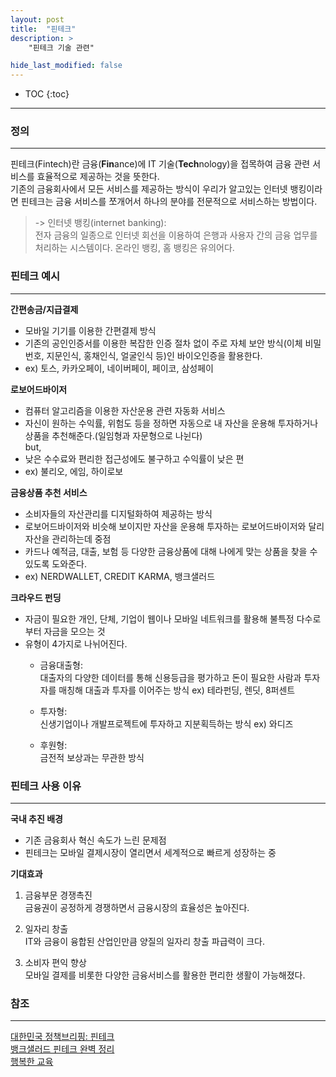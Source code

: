 ```yaml
---
layout: post
title:  "핀테크"
description: >
    "핀테크 기술 관련"

hide_last_modified: false
---
```

* TOC
{:toc}
***
### 정의
***
핀테크(Fintech)란 금융(**Fin**ance)에 IT 기술(**Tech**nology)을 접목하여 금융 관련 서비스를 효율적으로 제공하는 것을 뜻한다.   
기존의 금융회사에서 모든 서비스를 제공하는 방식이 우리가 알고있는 인터넷 뱅킹이라면 핀테크는 금융 서비스를 쪼개어서 하나의 분야를 전문적으로 서비스하는 방법이다. 

> -> 인터넷 뱅킹(internet banking):   
> 전자 금융의 일종으로 인터넷 회선을 이용하여 은행과 사용자 간의 금융 업무를 처리하는 시스템이다.
> 온라인 뱅킹, 홈 뱅킹은 유의어다.

### 핀테크 예시
***
**간편송금/지급결제**   
- 모바일 기기를 이용한 간편결제 방식
- 기존의 공인인증서를 이용한 복잡한 인증 절차 없이 주로 자체 보안 방식(이체 비밀번호, 지문인식, 홍채인식, 얼굴인식 등)인 바이오인증을 활용한다.
- ex) 토스, 카카오페이, 네이버페이, 페이코, 삼성페이

**로보어드바이저**   
- 컴퓨터 알고리즘을 이용한 자산운용 관련 자동화 서비스
- 자신이 원하는 수익률, 위험도 등을 정하면 자동으로 내 자산을 운용해 투자하거나 상품을 추천해준다.(일임형과 자문형으로 나뉜다)   
but,
- 낮은 수수료와 편리한 접근성에도 불구하고 수익률이 낮은 편
- ex) 불리오, 에임, 하이로보

**금융상품 추천 서비스**
- 소비자들의 자산관리를 디지털화하여 제공하는 방식
- 로보어드바이저와 비슷해 보이지만 자산을 운용해 투자하는 로보어드바이저와 달리 자산을 관리하는데 중점
- 카드나 예적금, 대출, 보험 등 다양한 금융상품에 대해 나에게 맞는 상품을 찾을 수 있도록 도와준다.
- ex) NERDWALLET, CREDIT KARMA, 뱅크샐러드

**크라우드 펀딩**
- 자금이 필요한 개인, 단체, 기업이 웹이나 모바일 네트워크를 활용해 불특정 다수로부터 자금을 모으는 것
- 유형이 4가지로 나뉘어진다.
  - 금융대출형:    
    대출자의 다양한 데이터를 통해 신용등급을 평가하고 돈이 필요한 사람과 투자자를 매칭해 대출과 투자를 이어주는 방식
    ex) 테라펀딩, 렌딧, 8퍼센트

  - 투자형:   
    신생기업이나 개발프로젝트에 투자하고 지분획득하는 방식
    ex) 와디즈

  - 후원형:   
    금전적 보상과는 무관한 방식
    
### 핀테크 사용 이유
***
**국내 추진 배경**   
- 기존 금융회사 혁신 속도가 느린 문제점
- 핀테크는 모바일 결제시장이 열리면서 세계적으로 빠르게 성장하는 중

**기대효과**
1. 금융부문 경쟁촉진   
금융권이 공정하게 경쟁하면서 금융시장의 효율성은 높아진다. 


2. 일자리 창출   
IT와 금융이 융합된 산업인만큼 양질의 일자리 창출 파급력이 크다. 

   
3. 소비자 편익 향상   
모바일 결제를 비롯한 다양한 금융서비스를 활용한 편리한 생활이 가능해졌다. 

### 참조
***
[대한민국 정책브리핑: 핀테크](https://www.korea.kr/special/policyCurationView.do?newsId=148865913)   
[뱅크샐러드 핀테크 완벽 정리](https://www.banksalad.com/contents/%ED%95%80%ED%85%8C%ED%81%AC-%EA%B0%9C%EB%85%90-%EC%99%84%EB%B2%BD-%EC%A0%95%EB%A6%AC-9752)   
[행복한 교육](https://happyedu.moe.go.kr/happy/bbs/selectHappyArticle.do?bbsId=BBSMSTR_000000005080&nttId=9947)